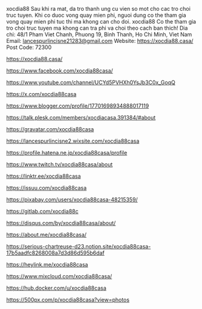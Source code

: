 xocdia88 Sau khi ra mat, da tro thanh ung cu vien so mot cho cac tro choi truc tuyen. Khi co duoc vong quay mien phi, nguoi dung co the tham gia vong quay mien phi tuc thi ma khong can cho doi. xocdia88 Co the tham gia tro choi truc tuyen ma khong can tra phi va choi theo cach ban thich!
Dia chi: 48/1 Pham Viet Chanh, Phuong 19, Binh Thanh, Ho Chi Minh, Viet Nam
Email: lancespurlincisne21283@gmail.com
Website: https://xocdia88.casa/
Post Code: 72300


https://xocdia88.casa/

https://www.facebook.com/xocdia88casa/

https://www.youtube.com/channel/UCYd5PVHXh0YsJb3C0x_GoqQ

https://x.com/xocdia88casa

https://www.blogger.com/profile/17701698934888017119

https://talk.plesk.com/members/xocdiacasa.391384/#about

https://gravatar.com/xocdia88casa

https://lancespurlincisne2.wixsite.com/xocdia88casa

https://profile.hatena.ne.jp/xocdia88casa/profile

https://www.twitch.tv/xocdia88casa/about

https://linktr.ee/xocdia88casa

https://issuu.com/xocdia88casa

https://pixabay.com/users/xocdia88casa-48215359/

https://gitlab.com/xocdia88c

https://disqus.com/by/xocdia88casa/about/

https://about.me/xocdia88casa/

https://serious-chartreuse-d23.notion.site/xocdia88casa-17b5aadfc8268008a7d3d86d595b6daf

https://heylink.me/xocdia88casa

https://www.mixcloud.com/xocdia88casa/

https://hub.docker.com/u/xocdia88casa

https://500px.com/p/xocdia88casa?view=photos